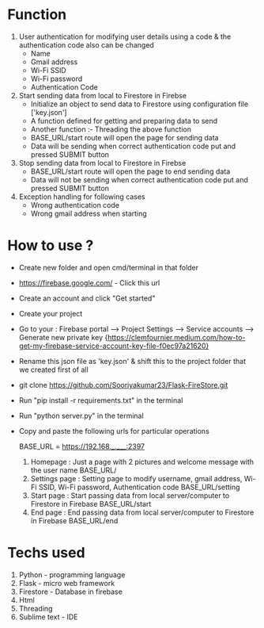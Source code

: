 # Function

1. User authentication for modifying user details using a code & the authentication code also can be changed
    * Name
    * Gmail address
    * Wi-Fi SSID
    * Wi-Fi password
    * Authentication Code
2. Start sending data from local to Firestore in Firebse
    * Initialize an object to send data to Firestore using configuration file ['key.json']  
    * A function defined for getting and preparing data to send
    * Another function :- Threading the above function
    * BASE_URL/start route will open the page for sending data
    * Data will be sending when correct authentication code put and pressed SUBMIT button
3. Stop sending data from local to Firestore in Firebse
    * BASE_URL/start route will open the page to end sending data
    * Data will not be sending when correct authentication code put and pressed SUBMIT button
4. Exception handling for following cases
    * Wrong authentication code
    * Wrong gmail address when starting

# How to use ?
- Create new folder and open cmd/terminal in that folder
- https://firebase.google.com/ - Click this url
- Create an account and click "Get started"
- Create your project
- Go to your : Firebase portal --> Project Settings --> Service accounts --> Generate new private key {https://clemfournier.medium.com/how-to-get-my-firebase-service-account-key-file-f0ec97a21620}
- Rename this json file as 'key.json' & shift this to the project folder that we created first of all
- git clone https://github.com/Sooriyakumar23/Flask-FireStore.git
- Run "pip install -r requirements.txt" in the terminal
- Run "python server.py" in the terminal
- Copy and paste the following urls for particular operations

    BASE_URL = https://192.168._.___:2397
    1. Homepage : Just a page with 2 pictures and welcome message with the user name
        BASE_URL/
    2. Settings page : Setting page to modify username, gmail address, Wi-Fi SSID, Wi-Fi password, Authentication code
        BASE_URL/setting
    3. Start page : Start passing data from local server/computer to Firestore in Firebase
        BASE_URL/start
    4. End page : End passing data from local server/computer to Firestore in Firebase
        BASE_URL/end

# Techs used
1. Python - programming language
2. Flask - micro web framework
3. Firestore - Database in firebase
4. Html
5. Threading
6. Sublime text - IDE